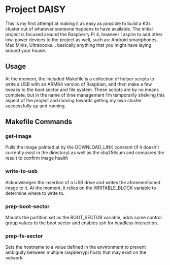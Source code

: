 # Project DAISY

This is my first attempt at making it as easy as possible to build a K3s cluster out of whatever someone happens to have available. The initial project is focused around the Raspberry Pi 4, however I aspire to add other low-power devices to the project as well, such as: Android smartphones, Mac Minis, Ultrabooks... basically anything that you might have laying around your house.

## Usage

At the moment, the included Makefile is a collection of helper scripts to write a USB with an ARM64 version of Raspbian, and then make a few tweaks to the boot sector and file system. These scripts are by no means complete, but in the name of time management I'm temporarily shelving this aspect of the project and moving towards getting my own cluster successfully up and running.

## Makefile Commands

### get-image
Pulls the image pointed at by the DOWNLOAD_LINK constant (if it doesn't currently exist in the directory) as well as the sha256sum and compares the result to confirm image health

### write-to-usb
Acknowledges the insertion of a USB drive and writes the aforementioned image to it.
At the moment, it relies on the WRITABLE_BLOCK variable to determine where to write to.

### prep-boot-sector
Mounts the partition set as the BOOT_SECTOR variable, adds some control group values to the boot sector and enables ssh for headless interaction.

### prep-fs-sector
Sets the hostname to a value defined in the environment to prevent ambiguity between multiple raspberrypi hosts that may exist on the network. 
